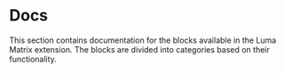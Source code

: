 # Docs

This section contains documentation for the blocks available in the Luma Matrix extension. The blocks are divided into categories based on their functionality.

<script src="../assets/js/gh-pages-embed.js"></script><script>makeCodeRender("https://makecode.microbit.org/", "ines-hpmm/pxt-luma-matrix");</script>
